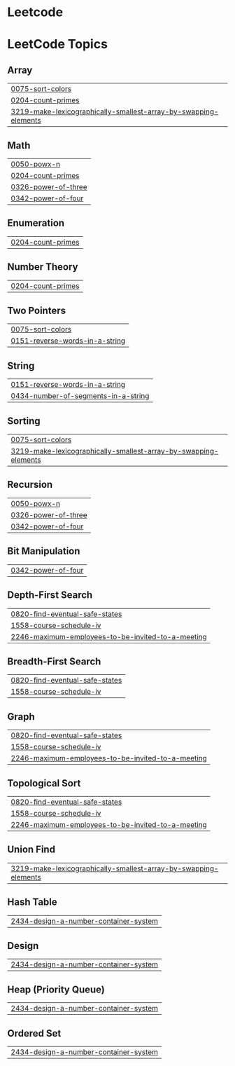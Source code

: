 # Leetcode
<!---LeetCode Topics Start-->
# LeetCode Topics
## Array
|  |
| ------- |
| [0075-sort-colors](https://github.com/Shrutigupta102005/Leetcode/tree/master/0075-sort-colors) |
| [0204-count-primes](https://github.com/Shrutigupta102005/Leetcode/tree/master/0204-count-primes) |
| [3219-make-lexicographically-smallest-array-by-swapping-elements](https://github.com/Shrutigupta102005/Leetcode/tree/master/3219-make-lexicographically-smallest-array-by-swapping-elements) |
## Math
|  |
| ------- |
| [0050-powx-n](https://github.com/Shrutigupta102005/Leetcode/tree/master/0050-powx-n) |
| [0204-count-primes](https://github.com/Shrutigupta102005/Leetcode/tree/master/0204-count-primes) |
| [0326-power-of-three](https://github.com/Shrutigupta102005/Leetcode/tree/master/0326-power-of-three) |
| [0342-power-of-four](https://github.com/Shrutigupta102005/Leetcode/tree/master/0342-power-of-four) |
## Enumeration
|  |
| ------- |
| [0204-count-primes](https://github.com/Shrutigupta102005/Leetcode/tree/master/0204-count-primes) |
## Number Theory
|  |
| ------- |
| [0204-count-primes](https://github.com/Shrutigupta102005/Leetcode/tree/master/0204-count-primes) |
## Two Pointers
|  |
| ------- |
| [0075-sort-colors](https://github.com/Shrutigupta102005/Leetcode/tree/master/0075-sort-colors) |
| [0151-reverse-words-in-a-string](https://github.com/Shrutigupta102005/Leetcode/tree/master/0151-reverse-words-in-a-string) |
## String
|  |
| ------- |
| [0151-reverse-words-in-a-string](https://github.com/Shrutigupta102005/Leetcode/tree/master/0151-reverse-words-in-a-string) |
| [0434-number-of-segments-in-a-string](https://github.com/Shrutigupta102005/Leetcode/tree/master/0434-number-of-segments-in-a-string) |
## Sorting
|  |
| ------- |
| [0075-sort-colors](https://github.com/Shrutigupta102005/Leetcode/tree/master/0075-sort-colors) |
| [3219-make-lexicographically-smallest-array-by-swapping-elements](https://github.com/Shrutigupta102005/Leetcode/tree/master/3219-make-lexicographically-smallest-array-by-swapping-elements) |
## Recursion
|  |
| ------- |
| [0050-powx-n](https://github.com/Shrutigupta102005/Leetcode/tree/master/0050-powx-n) |
| [0326-power-of-three](https://github.com/Shrutigupta102005/Leetcode/tree/master/0326-power-of-three) |
| [0342-power-of-four](https://github.com/Shrutigupta102005/Leetcode/tree/master/0342-power-of-four) |
## Bit Manipulation
|  |
| ------- |
| [0342-power-of-four](https://github.com/Shrutigupta102005/Leetcode/tree/master/0342-power-of-four) |
## Depth-First Search
|  |
| ------- |
| [0820-find-eventual-safe-states](https://github.com/Shrutigupta102005/Leetcode/tree/master/0820-find-eventual-safe-states) |
| [1558-course-schedule-iv](https://github.com/Shrutigupta102005/Leetcode/tree/master/1558-course-schedule-iv) |
| [2246-maximum-employees-to-be-invited-to-a-meeting](https://github.com/Shrutigupta102005/Leetcode/tree/master/2246-maximum-employees-to-be-invited-to-a-meeting) |
## Breadth-First Search
|  |
| ------- |
| [0820-find-eventual-safe-states](https://github.com/Shrutigupta102005/Leetcode/tree/master/0820-find-eventual-safe-states) |
| [1558-course-schedule-iv](https://github.com/Shrutigupta102005/Leetcode/tree/master/1558-course-schedule-iv) |
## Graph
|  |
| ------- |
| [0820-find-eventual-safe-states](https://github.com/Shrutigupta102005/Leetcode/tree/master/0820-find-eventual-safe-states) |
| [1558-course-schedule-iv](https://github.com/Shrutigupta102005/Leetcode/tree/master/1558-course-schedule-iv) |
| [2246-maximum-employees-to-be-invited-to-a-meeting](https://github.com/Shrutigupta102005/Leetcode/tree/master/2246-maximum-employees-to-be-invited-to-a-meeting) |
## Topological Sort
|  |
| ------- |
| [0820-find-eventual-safe-states](https://github.com/Shrutigupta102005/Leetcode/tree/master/0820-find-eventual-safe-states) |
| [1558-course-schedule-iv](https://github.com/Shrutigupta102005/Leetcode/tree/master/1558-course-schedule-iv) |
| [2246-maximum-employees-to-be-invited-to-a-meeting](https://github.com/Shrutigupta102005/Leetcode/tree/master/2246-maximum-employees-to-be-invited-to-a-meeting) |
## Union Find
|  |
| ------- |
| [3219-make-lexicographically-smallest-array-by-swapping-elements](https://github.com/Shrutigupta102005/Leetcode/tree/master/3219-make-lexicographically-smallest-array-by-swapping-elements) |
## Hash Table
|  |
| ------- |
| [2434-design-a-number-container-system](https://github.com/Shrutigupta102005/Leetcode/tree/master/2434-design-a-number-container-system) |
## Design
|  |
| ------- |
| [2434-design-a-number-container-system](https://github.com/Shrutigupta102005/Leetcode/tree/master/2434-design-a-number-container-system) |
## Heap (Priority Queue)
|  |
| ------- |
| [2434-design-a-number-container-system](https://github.com/Shrutigupta102005/Leetcode/tree/master/2434-design-a-number-container-system) |
## Ordered Set
|  |
| ------- |
| [2434-design-a-number-container-system](https://github.com/Shrutigupta102005/Leetcode/tree/master/2434-design-a-number-container-system) |
<!---LeetCode Topics End-->